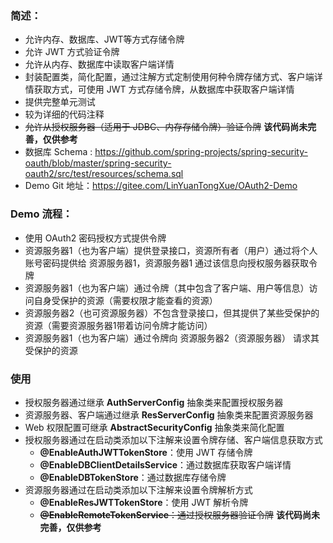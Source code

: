 ### 简述：
- 允许内存、数据库、JWT等方式存储令牌 
- 允许 JWT 方式验证令牌
- 允许从内存、数据库中读取客户端详情
- 封装配置类，简化配置，通过注解方式定制使用何种令牌存储方式、客户端详情获取方式，可使用 JWT 方式存储令牌，从数据库中获取客户端详情
- 提供完整单元测试
- 较为详细的代码注释
- ~~允许从授权服务器（适用于 JDBC、内存存储令牌）验证令牌~~ **该代码尚未完善，仅供参考**
- 数据库 Schema : https://github.com/spring-projects/spring-security-oauth/blob/master/spring-security-oauth2/src/test/resources/schema.sql
- Demo Git 地址：https://gitee.com/LinYuanTongXue/OAuth2-Demo

### Demo 流程：
- 使用 OAuth2 密码授权方式提供令牌
- 资源服务器1（也为客户端）提供登录接口，资源所有者（用户）通过将个人账号密码提供给 资源服务器1，资源服务器1 通过该信息向授权服务器获取令牌
- 资源服务器1（也为客户端）通过令牌（其中包含了客户端、用户等信息）访问自身受保护的资源（需要权限才能查看的资源）
- 资源服务器2（也可资源服务器）不包含登录接口，但其提供了某些受保护的资源（需要资源服务器1带着访问令牌才能访问）
- 资源服务器1（也为客户端）通过令牌向 资源服务器2（资源服务器） 请求其受保护的资源

### 使用
- 授权服务器通过继承 **AuthServerConfig** 抽象类来配置授权服务器
- 资源服务器、客户端通过继承 **ResServerConfig** 抽象类来配置资源服务器
- Web 权限配置可继承 **AbstractSecurityConfig** 抽象类来简化配置
- 授权服务器通过在启动类添加以下注解来设置令牌存储、客户端信息获取方式
    - **@EnableAuthJWTTokenStore**：使用 JWT 存储令牌
    - **@EnableDBClientDetailsService**：通过数据库获取客户端详情
    - **@EnableDBTokenStore**：通过数据库存储令牌
- 资源服务器通过在启动类添加以下注解来设置令牌解析方式
    - **@EnableResJWTTokenStore**：使用 JWT 解析令牌 
    - ~~**@EnableRemoteTokenService**：通过授权服务器验证令牌~~  **该代码尚未完善，仅供参考**
